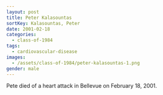 ```yaml
---
layout: post
title: Peter Kalasountas
sortKey: Kalasountas, Peter
date: 2001-02-18
categories:
  - class-of-1984
tags:
  - cardiovascular-disease
images:
  - /assets/class-of-1984/peter-kalasountas-1.png
gender: male
---
```

Pete died of a heart attack in Bellevue on February 18, 2001.
